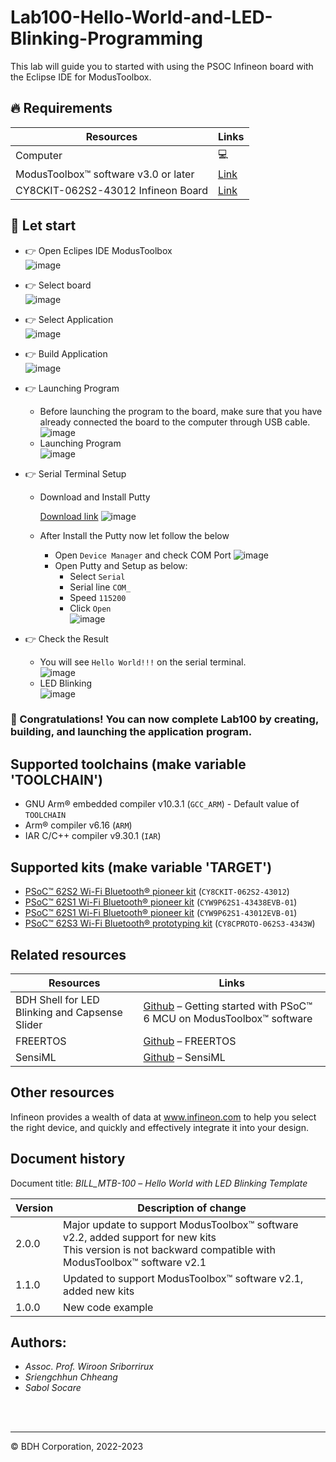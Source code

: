 # Lab100-Hello-World-and-LED-Blinking-Programming

This lab will guide you to started with using the PSOC Infineon board  with the Eclipse IDE for ModusToolbox.

## 🔥 Requirements
| Resources                                  | Links                                                                                                  |
|--------------------------------------------|--------------------------------------------------------------------------------------------------------|
| Computer                                   | 💻                                                                                                    |
| ModusToolbox™ software v3.0 or later       | [Link](https://www.infineon.com/modustoolbox)                                                         |
| CY8CKIT-062S2-43012 Infineon Board         | [Link](https://github.com/Advance-Innovation-Centre-AIC/BIIL_MTB-100_Hello_World_and_LED_Blinking_Programming_Template/assets/88732241/0215501d-b774-4045-8e64-ef49e28d8404) |



## 🚩 Let start
- 👉  Open Eclipes IDE ModusToolbox               
![image](https://github.com/Advance-Innovation-Centre-AIC/BIIL_MTB-100_Hello_World_and_LED_Blinking_Programming_Template/assets/88732241/276b5ee3-7752-488c-baa7-3b55f6615b27)                 

- 👉  Select board    
![image](https://github.com/Advance-Innovation-Centre-AIC/BIIL_MTB-100_Hello_World_and_LED_Blinking_Programming_Template/assets/88732241/df637b74-1bee-4c0c-9bdc-4b70d7f0cee8)

- 👉  Select Application         
  ![image](https://github.com/Advance-Innovation-Centre-AIC/BIIL_MTB-100_Hello_World_and_LED_Blinking_Programming_Template/assets/88732241/3df6fbb2-eea7-4f1b-b09b-36d88f10ad2f)

- 👉  Build Application      
![image](https://github.com/Advance-Innovation-Centre-AIC/BIIL_MTB-100_Hello_World_and_LED_Blinking_Programming_Template/assets/88732241/7c230ae2-b6ec-4acc-9713-9cb6325c834d)

- 👉  Launching Program
  - Before launching the program to the board, make sure that you have already connected the board to the computer through USB cable.        
![image](https://github.com/Advance-Innovation-Centre-AIC/BIIL_MTB-100_Hello_World_and_LED_Blinking_Programming_Template/assets/88732241/7a6bb6ef-cb63-4613-98a1-42f9617ad724)
  - Launching Program    
    ![image](https://github.com/Advance-Innovation-Centre-AIC/BIIL_MTB-100_Hello_World_and_LED_Blinking_Programming_Template/assets/88732241/e95bb346-1205-4e5f-a6d6-20ee60a2cd1d)

- 👉  Serial Terminal Setup 
  - Download and Install Putty
    
    [Download link](https://www.putty.org/)
    ![image](https://github.com/Advance-Innovation-Centre-AIC/BIIL_MTB-100_Hello_World_and_LED_Blinking_Programming_Template/assets/88732241/d199b0a6-034b-4259-9662-5bd264aa5cd9)

  - After Install the Putty now let follow the below
    - Open `Device Manager` and check COM Port
      ![image](https://github.com/Advance-Innovation-Centre-AIC/BIIL_MTB-100_Hello_World_and_LED_Blinking_Programming_Template/assets/88732241/5ffc6e53-aa99-4be4-a8f6-b945c4ecc21a)
    - Open Putty and Setup as below:
      - Select `Serial`
      - Serial line `COM_`
      - Speed `115200`
      - Click `Open`      
      ![image](https://github.com/Advance-Innovation-Centre-AIC/BIIL_MTB-100_Hello_World_and_LED_Blinking_Programming_Template/assets/88732241/aa8f838a-743b-4b5a-bd4f-ab5c2b951afa)

- 👉  Check the Result
  - You will see `Hello World!!!` on the serial terminal.         
   ![image](https://github.com/Advance-Innovation-Centre-AIC/BIIL_MTB-100_Hello_World_and_LED_Blinking_Programming_Template/assets/88732241/2eb45911-1df7-4581-9e73-2e79c28364a5)
  - LED Blinking        
    ![image](https://github.com/Advance-Innovation-Centre-AIC/BIIL_MTB-100_Hello_World_and_LED_Blinking_Programming_Template/assets/88732241/e43ee093-c57b-4d65-81a2-e8326e729b74)

### 🎉  Congratulations! You can now complete Lab100 by creating, building, and launching the application program.


## Supported toolchains (make variable 'TOOLCHAIN')

- GNU Arm&reg; embedded compiler v10.3.1 (`GCC_ARM`) - Default value of `TOOLCHAIN`
- Arm&reg; compiler v6.16 (`ARM`)
- IAR C/C++ compiler v9.30.1 (`IAR`)

## Supported kits (make variable 'TARGET')

- [PSoC&trade; 62S2 Wi-Fi Bluetooth&reg; pioneer kit](https://www.infineon.com/CY8CKIT-062S2-43012) (`CY8CKIT-062S2-43012`)
- [PSoC&trade; 62S1 Wi-Fi Bluetooth&reg; pioneer kit](https://www.infineon.com/CYW9P62S1-43438EVB-01) (`CYW9P62S1-43438EVB-01`)
- [PSoC&trade; 62S1 Wi-Fi Bluetooth&reg; pioneer kit](https://www.infineon.com/CYW9P62S1-43012EVB-01) (`CYW9P62S1-43012EVB-01`)
- [PSoC&trade; 62S3 Wi-Fi Bluetooth&reg; prototyping kit](https://www.infineon.com/CY8CPROTO-062S3-4343W) (`CY8CPROTO-062S3-4343W`)


## Related resources
Resources  | Links
-----------|----------------------------------
BDH Shell for LED Blinking and Capsense Slider  | [Github](https://www.infineon.com/AN228571) – Getting started with PSoC&trade; 6 MCU on ModusToolbox&trade; software 
FREERTOS  | [Github](https://www.infineon.com/AN228571) – FREERTOS 
SensiML  | [Github](https://www.infineon.com/AN228571) – SensiML



## Other resources

Infineon provides a wealth of data at www.infineon.com to help you select the right device, and quickly and effectively integrate it into your design.


## Document history

Document title: *BILL_MTB-100* – *Hello World with LED Blinking Template*

 Version | Description of change
 ------- | ---------------------
 2.0.0   | Major update to support ModusToolbox&trade; software v2.2, added support for new kits<br /> This version is not backward compatible with ModusToolbox&trade; software v2.1
 1.1.0   | Updated to support ModusToolbox&trade; software v2.1, added new kits
 1.0.0   | New code example


## Authors:
- *Assoc. Prof. Wiroon Sriborrirux*
- *Sriengchhun Chheang*
- *Sabol Socare*
<br>

<br>

---------------------------------------------------------

© BDH Corporation, 2022-2023
